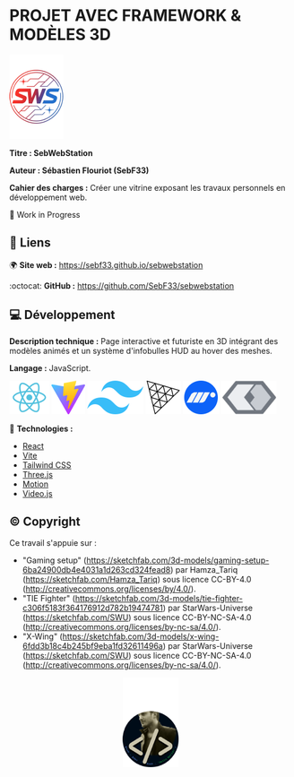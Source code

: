 # PROJET AVEC FRAMEWORK & MODÈLES 3D
![logo_sebwebstation](/.github/logo_sebwebstation.png)

**Titre : SebWebStation**

**Auteur : Sébastien Flouriot (SebF33)**

**Cahier des charges :**
Créer une vitrine exposant les travaux personnels en développement web.

:construction: Work in Progress


## :link: Liens
:earth_africa: **Site web :** https://sebf33.github.io/sebwebstation

:octocat: **GitHub :** https://github.com/SebF33/sebwebstation


## :computer: Développement
**Description technique :** Page interactive et futuriste en 3D intégrant des modèles animés et un système d'infobulles HUD au hover des meshes.

**Langage :** JavaScript.

[![React](/.github/React.png)](https://fr.react.dev) [![Vite](/.github/Vite.png)](https://vitejs.dev) [![Tailwind CSS](/.github/Tailwind_CSS.png)](https://tailwindcss.com) [![Three.js](/.github/Three.js.png)](https://threejs.org) [![Motion](/.github/Motion.png)](https://motion.dev) [![Video.js](/.github/Video.js.png)](https://videojs.com)

:toolbox: **Technologies :**
- [React](https://fr.react.dev/learn)
- [Vite](https://vitejs.dev/guide)
- [Tailwind CSS](https://tailwindcss.com/docs/guides/vite)
- [Three.js](https://threejs.org/manual/#en/installation)
- [Motion](https://motion.dev/docs)
- [Video.js](https://videojs.com/getting-started)


## :copyright: Copyright
Ce travail s'appuie sur :
- "Gaming setup" (https://sketchfab.com/3d-models/gaming-setup-6ba24900db4e4031a1d263cd324fead8) par Hamza_Tariq (https://sketchfab.com/Hamza_Tariq) sous licence CC-BY-4.0 (http://creativecommons.org/licenses/by/4.0/).
- "TIE Fighter" (https://sketchfab.com/3d-models/tie-fighter-c306f5183f364176912d782b19474781) par StarWars-Universe (https://sketchfab.com/SWU) sous licence CC-BY-NC-SA-4.0 (http://creativecommons.org/licenses/by-nc-sa/4.0/).
- "X-Wing" (https://sketchfab.com/3d-models/x-wing-6fdd3b18c4b245bf9eba1fd32611496a) par StarWars-Universe (https://sketchfab.com/SWU) sous licence CC-BY-NC-SA-4.0 (http://creativecommons.org/licenses/by-nc-sa/4.0/).


<p align="center">
  <img align="center" width="100" src="https://raw.githubusercontent.com/sebf33/sebf33/master/assets/avatar.png" />
</p>